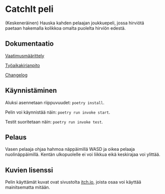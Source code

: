 # CatchIt peli

(Keskeneräinen) Hauska kahden pelaajan joukkuepeli, jossa hirviötä paetaan hakemalla kolikkoa omalta puolelta hirviön edestä.


## Dokumentaatio

[Vaatimusmäärittely](https://github.com/Yytsi/ot-harjoitustyo/blob/master/dokumentaatio/vaatimusmaarittely.md)

[Työaikakirjanpito](https://github.com/Yytsi/ot-harjoitustyo/blob/master/dokumentaatio/tuntikirjanpito.md)

[Changelog](https://github.com/Yytsi/ot-harjoitustyo/blob/master/dokumentaatio/changelog.md)

## Käynnistäminen

Aluksi asennetaan riippuvuudet: ```poetry install```.

Pelin voi käynnistää näin: ```poetry run invoke start```.

Testit suoritetaan näin: ```poetry run invoke test```.

## Pelaus
Vasen pelaaja ohjaa hahmoa näppäimillä WASD ja oikea pelaaja nuolinäppäimillä. Kentän ulkopuolelle ei voi liikkua eikä keskirajaa voi ylittää.

## Kuvien lisenssi
Pelin käyttämät kuvat ovat sivustolta [itch.io](itch.io), joista osaa voi käyttää mainitsematta mitään.
